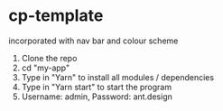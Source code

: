 # cp-template
incorporated with nav bar and colour scheme 

1. Clone the repo 
2. cd "my-app"
4. Type in "Yarn" to install all modules / dependencies 
5. Type in "Yarn start" to start the program 
6. Username: admin, Password: ant.design 
